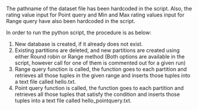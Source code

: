The pathname of the dataset file has been hardcoded in the script. Also, the rating value input for Point query and Min and Max rating values input for Range query have also been hardcoded in the script.

In order to run the python script, the procedure is as below:

1) New database is created, if it already does not exist.
2) Existing partitions are deleted, and new partitions are created using either Round robin or Range method (Both options are available in the script, however call for one of them is commented out for a given run)
3) Range query function is called, the function goes to each partition and retrieves all those tuples in the given range and inserts those tuples into a text file called hello.txt.
4) Point query function is called, the function goes to each partition and retrieves all those tuples that satisfy the condition and inserts those tuples into a text file called hello_pointquery.txt.
